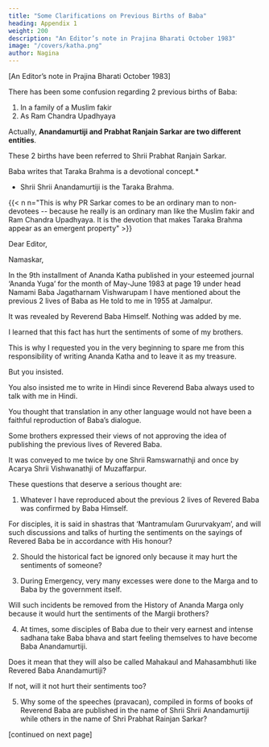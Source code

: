 ```yaml
---
title: "Some Clarifications on Previous Births of Baba"
heading: Appendix 1
weight: 200
description: "An Editor’s note in Prajina Bharati October 1983"
image: "/covers/katha.png"
author: Nagina
---
```




[An Editor’s note in Prajina Bharati October 1983]

There has been some confusion regarding 2 previous births of Baba:

1. In a family of a Muslim fakir
2. As Ram Chandra Upadhyaya

Actually, **Anandamurtiji and Prabhat Ranjain Sarkar are two different entities**. 

These 2 births have been referred to Shrii Prabhat Ranjain Sarkar. 

Baba writes that Taraka Brahma is a devotional concept.* 
- Shrii Shrii Anandamurtiji is the Taraka Brahma. 

{{< n n="This is why PR Sarkar comes to be an ordinary man to non-devotees -- because he really is an ordinary man like the Muslim fakir and Ram Chandra Upadhyaya. It is the devotion that makes Taraka Brahma appear as an emergent property" >}}


<!-- The author of Ananda Katha has given a very nice clarification on this subject. I shall try to publish the translation of
his clarification in the subsequent issue of Prajina Bharati.
Thanking you,
Ac. Shraddhananda Avadhuta
Editor
Appendix Two
A clarification by Naginaji
English translation of a letter written in Hindi dated 9.7.83 from Shrii Nagina to the
Editor of Ananda Yuga. Published in Prajina Bharati December 1983. -->

Dear Editor,

Namaskar,

In the 9th installment of Ananda Katha published in your esteemed journal ‘Ananda Yuga’ for the month of May-June 1983 at page 19 under head Namami Baba Jagatharnam Vishwarupam I have mentioned about the previous 2 lives of Baba as He told to me in 1955 at Jamalpur.

<!-- This act was given under inverted commas only with a view that everyone should know that  -->

It was revealed by Reverend Baba Himself. Nothing was added by me. 

I learned that this fact has hurt the sentiments of some of my brothers.

<!--  despite my best efforts to reproduce it in the same words of Reverend Baba.

I am neither a writer nor a critic. 

I do not have the required knowledge of writing and that too, about Revered Baba.  -->

This is why I requested you in the very beginning to spare me from this responsibility of writing Ananda Katha and to leave it as my treasure.

But you insisted. 

 <!-- were not at all prepared to extend any realisation to your order and finding no way out I had to comply. -->

You also insisted me to write in Hindi since Reverend Baba always used to talk with me in Hindi.

You thought that translation in any other language would not have been a faithful reproduction of Baba’s dialogue. 

<!-- I admit that there might be some faults in my art of writing and language but so far the facts relating to Revered Baba are concerned I cannot even imagine of any deviation.

Last time, when you met me, you were kind enough to make a reference about the previous two lives of Revered Baba and consequently, about hurting the sentiments of some of the Margii brothers when are so sincerely devoted to Revered Baba I tried my best to clarify the position and I felt you were convinced of the clarifications given by me.  -->

<!-- You left my place fully satisfied. But in absence of any clarification published so far,  -->

Some brothers expressed their views of not approving the idea of publishing the previous lives of Revered Baba. 

It was conveyed to me twice by one Shrii Ramswarnathji and once by Acarya Shrii Vishwanathji of Muzaffarpur. 

<!-- Matters relating to Reverend Baba said in all good faith and with full of reverence, will at all be a subject matter of discussion.  -->

<!-- I never thought of. I felt, it was really unfortunate. I admit that I am completely devoid of any higher spiritual realization karma (action) jinana (knowledge) and bhakti (devotion) but still some definite and pertinent questions have cropped up in my mind on hearing that my writings have hurt the Sentiments of my brothers.  -->

These questions that deserve a serious thought are:

1. Whatever I have reproduced about the previous 2 lives of Revered Baba was confirmed by Baba Himself.

 <!-- and this was why His sessions were given under inverted commas.  -->

For disciples, it is said in shastras that ‘Mantramulam Gururvakyam’, and will such discussions and talks of hurting the sentiments on the sayings of Revered Baba be in accordance with His honour?

2. Should the historical fact be ignored only because it may hurt the sentiments of someone?

3. During Emergency, very many excesses were done to the Marga and to Baba by the government itself. 

<!-- Such indigents of excesses must have offended very much the feelings of every Margii brother.  -->

Will such incidents be removed from the History of Ananda Marga only because it would hurt the sentiments of the Margii brothers?

4. At times, some disciples of Baba due to their very earnest and intense sadhana take Baba bhava and start feeling themselves to have become Baba Anandamurtiji.

Does it mean that they will also be called Mahakaul and Mahasambhuti like Revered Baba Anandamurtiji? 

If not, will it not hurt their sentiments too?

5. Why some of the speeches (pravacan), compiled in forms of books of Reverend Baba are published in the name of Shrii Shrii Anandamurtiji while others in the name of Shri Prabhat Rainjan Sarkar?


[continued on next page]